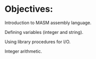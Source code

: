 # Objectives:

Introduction to MASM assembly language.

Defining variables (integer and string).

Using library procedures for I/O.

Integer arithmetic.

